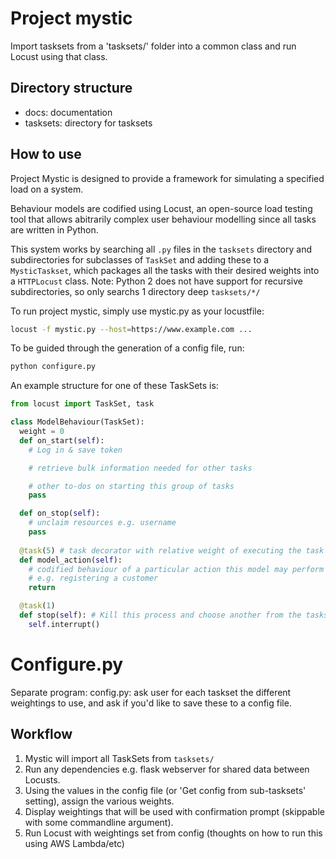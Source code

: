 # Project mystic
Import tasksets from a 'tasksets/' folder into a common class and run Locust using that class.

## Directory structure

- docs: documentation
- tasksets: directory for tasksets 

## How to use

Project Mystic is designed to provide a framework for simulating a specified load on a system.

Behaviour models are codified using Locust, an open-source load testing tool that allows abitrarily complex user behaviour modelling since all tasks are written in Python. 

This system works by searching all `.py` files in the `tasksets` directory and subdirectories for subclasses of `TaskSet` and adding these to a `MysticTaskset`, which packages all the tasks with their desired weights into a `HTTPLocust` class. Note: Python 2 does not have support for recursive subdirectories, so only searchs 1 directory deep `tasksets/*/`

To run project mystic, simply use mystic.py as your locustfile:
```bash
locust -f mystic.py --host=https://www.example.com ...
```

To be guided through the generation of a config file, run:
```bash
python configure.py
```

An example structure for one of these TaskSets is:
```python
from locust import TaskSet, task

class ModelBehaviour(TaskSet):
  weight = 0
  def on_start(self):
    # Log in & save token

    # retrieve bulk information needed for other tasks

    # other to-dos on starting this group of tasks
    pass

  def on_stop(self):
    # unclaim resources e.g. username
    pass
  
  @task(5) # task decorator with relative weight of executing the task
  def model_action(self):
    # codified behaviour of a particular action this model may perform
    # e.g. registering a customer
    return

  @task(1)
  def stop(self): # Kill this process and choose another from the tasksets folder
    self.interrupt()
```

# Configure.py

Separate program: config.py: ask user for each taskset the different weightings to use, and ask if you'd like to save these to a config file.

## Workflow

1. Mystic will import all TaskSets from `tasksets/`
2. Run any dependencies e.g. flask webserver for shared data between Locusts.
3. Using the values in the config file (or 'Get config from sub-tasksets' setting), assign the various weights.
4. Display weightings that will be used with confirmation prompt (skippable with some commandline argument).
4. Run Locust with weightings set from config (thoughts on how to run this using AWS Lambda/etc)
